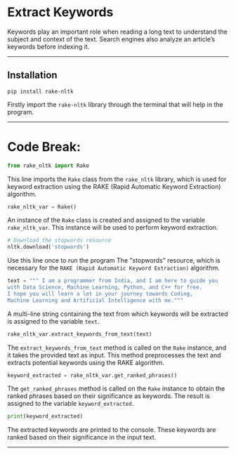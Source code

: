 # Extract Keywords

Keywords play an important role when reading a long text to understand the subject and context of the text. Search engines also analyze an article’s keywords before indexing it.


-----

## Installation

```
pip install rake-nltk
```
Firstly import the `rake-nltk` library through the terminal that will help in the program.

-----

# Code Break:

```python
from rake_nltk import Rake
```

This line imports the `Rake` class from the `rake_nltk` library, which is used for keyword extraction using the RAKE (Rapid Automatic Keyword Extraction) algorithm.

```python
rake_nltk_var = Rake()
```

An instance of the `Rake` class is created and assigned to the variable `rake_nltk_var`. This instance will be used to perform keyword extraction.

```python
# Download the stopwords resource
nltk.download('stopwords')
```
Use this line once to run the program
The "stopwords" resource, which is necessary for the `RAKE (Rapid Automatic Keyword Extraction)` algorithm.

```python
text = """ I am a programmer from India, and I am here to guide you 
with Data Science, Machine Learning, Python, and C++ for free. 
I hope you will learn a lot in your journey towards Coding, 
Machine Learning and Artificial Intelligence with me."""
```

A multi-line string containing the text from which keywords will be extracted is assigned to the variable `text`.

```python
rake_nltk_var.extract_keywords_from_text(text)
```

The `extract_keywords_from_text` method is called on the `Rake` instance, and it takes the provided text as input. This method preprocesses the text and extracts potential keywords using the RAKE algorithm.

```python
keyword_extracted = rake_nltk_var.get_ranked_phrases()
```

The `get_ranked_phrases` method is called on the `Rake` instance to obtain the ranked phrases based on their significance as keywords. The result is assigned to the variable `keyword_extracted`.

```python
print(keyword_extracted)
```

The extracted keywords are printed to the console. These keywords are ranked based on their significance in the input text.

-----